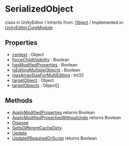 # SerializedObject
class in UnityEditor
 / Inherits from: <a href="https://docs.unity3d.com/6000.0/Documentation/ScriptReference/Object.html">Object</a> / Implemented in: <a href="https://docs.unity3d.com/6000.0/Documentation/ScriptReference/UnityEditor.CoreModule.html">UnityEditor.CoreModule</a>
## Properties
- <a href="https://docs.unity3d.com/6000.0/Documentation/ScriptReference/SerializedObject-context.html">context</a> : Object
- <a href="https://docs.unity3d.com/6000.0/Documentation/ScriptReference/SerializedObject-forceChildVisibility.html">forceChildVisibility</a> : Boolean
- <a href="https://docs.unity3d.com/6000.0/Documentation/ScriptReference/SerializedObject-hasModifiedProperties.html">hasModifiedProperties</a> : Boolean
- <a href="https://docs.unity3d.com/6000.0/Documentation/ScriptReference/SerializedObject-isEditingMultipleObjects.html">isEditingMultipleObjects</a> : Boolean
- <a href="https://docs.unity3d.com/6000.0/Documentation/ScriptReference/SerializedObject-maxArraySizeForMultiEditing.html">maxArraySizeForMultiEditing</a> : Int32
- <a href="https://docs.unity3d.com/6000.0/Documentation/ScriptReference/SerializedObject-targetObject.html">targetObject</a> : Object
- <a href="https://docs.unity3d.com/6000.0/Documentation/ScriptReference/SerializedObject-targetObjects.html">targetObjects</a> : Object[]
## Methods
- <a href="https://docs.unity3d.com/6000.0/Documentation/ScriptReference/SerializedObject.ApplyModifiedProperties.html">ApplyModifiedProperties</a> returns Boolean
- <a href="https://docs.unity3d.com/6000.0/Documentation/ScriptReference/SerializedObject.ApplyModifiedPropertiesWithoutUndo.html">ApplyModifiedPropertiesWithoutUndo</a> returns Boolean
- <a href="https://docs.unity3d.com/6000.0/Documentation/ScriptReference/SerializedObject.Dispose.html">Dispose</a>
- <a href="https://docs.unity3d.com/6000.0/Documentation/ScriptReference/SerializedObject.SetIsDifferentCacheDirty.html">SetIsDifferentCacheDirty</a>
- <a href="https://docs.unity3d.com/6000.0/Documentation/ScriptReference/SerializedObject.Update.html">Update</a>
- <a href="https://docs.unity3d.com/6000.0/Documentation/ScriptReference/SerializedObject.UpdateIfRequiredOrScript.html">UpdateIfRequiredOrScript</a> returns Boolean
